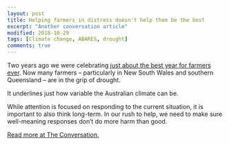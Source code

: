 ```yaml
---
layout: post
title: Helping farmers in distress doesn't help them be the best
excerpt: "Another conversation article"
modified: 2018-10-29
tags: [Climate change, ABARES, drought]
comments: true
---
```

 
<p>Two years ago we were celebrating <a href="http://www.agriculture.gov.au/abares/news/media-releases/2017/aus-farm-production-forecast-record">just about the best year for farmers ever</a>. Now many farmers – particularly in New South Wales and southern Queensland – are in the grip of drought. </p>

<p>It underlines just how variable the Australian climate can be.</p>

<p>While attention is focused on responding to the current situation, it is important to also think long-term. In our rush to help, we need to make sure well-meaning responses don’t do more harm than good.</p>

<a href="https://theconversation.com/helping-farmers-in-distress-doesnt-help-them-be-the-best-the-drought-relief-dilemma-105281">Read more at The Conversation.</a> 


